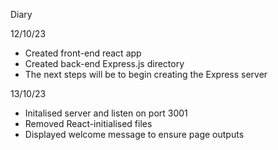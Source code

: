 Diary

12/10/23

- Created front-end react app
- Created back-end Express.js directory
- The next steps will be to begin creating the Express server

13/10/23

- Initalised server and listen on port 3001
- Removed React-initialised files
- Displayed welcome message to ensure page outputs
